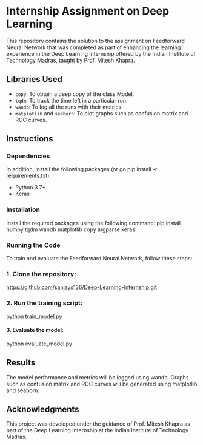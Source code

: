 
# Internship Assignment on Deep Learning

This repository contains the solution to the assignment on Feedforward Neural Network that was completed as part of enhancing the learning experience in the Deep Learning internship offered by the Indian Institute of Technology Madras, taught by Prof. Mitesh Khapra.

## Libraries Used

- `copy`: To obtain a deep copy of the class Model.
- `tqdm`: To track the time left in a particular run.
- `wandb`: To log all the runs with their metrics.
- `matplotlib` and `seaborn`: To plot graphs such as confusion matrix and ROC curves.

## Instructions

### Dependencies

In addition, install the following packages (or go pip install -r requirements.txt):
- Python 3.7+
- Keras

  
### Installation

Install the required packages using the following command:
pip install numpy tqdm wandb matplotlib copy argparse keras


### Running the Code
To train and evaluate the Feedforward Neural Network, follow these steps:

### 1. Clone the repository:
   https://github.com/sanjays136/Deep-Learning-Internship.git

### 2. Run the training script:
   python train_model.py 


#### 3. Evaluate the model:
   python evaluate_model.py



## Results

The model performance and metrics will be logged using wandb. Graphs such as confusion matrix and ROC curves will be generated using matplotlib and seaborn.

## Acknowledgments

This project was developed under the guidance of Prof. Mitesh Khapra as part of the Deep Learning Internship at the Indian Institute of Technology Madras.

